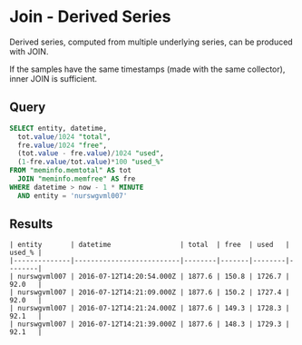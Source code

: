 # Join - Derived Series

Derived series, computed from multiple underlying series, can be produced with JOIN.

If the samples have the same timestamps (made with the same collector), inner JOIN is sufficient.

## Query

```sql
SELECT entity, datetime, 
  tot.value/1024 "total", 
  fre.value/1024 "free", 
  (tot.value - fre.value)/1024 "used",
  (1-fre.value/tot.value)*100 "used_%"
FROM "meminfo.memtotal" AS tot
  JOIN "meminfo.memfree" AS fre
WHERE datetime > now - 1 * MINUTE
  AND entity = 'nurswgvml007'
```

## Results

```ls
| entity       | datetime                 | total  | free  | used   | used_% | 
|--------------|--------------------------|--------|-------|--------|--------| 
| nurswgvml007 | 2016-07-12T14:20:54.000Z | 1877.6 | 150.8 | 1726.7 | 92.0   | 
| nurswgvml007 | 2016-07-12T14:21:09.000Z | 1877.6 | 150.2 | 1727.4 | 92.0   | 
| nurswgvml007 | 2016-07-12T14:21:24.000Z | 1877.6 | 149.3 | 1728.3 | 92.1   | 
| nurswgvml007 | 2016-07-12T14:21:39.000Z | 1877.6 | 148.3 | 1729.3 | 92.1   | 
```



